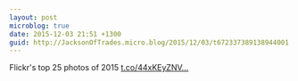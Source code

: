 ```yaml
---
layout: post
microblog: true
date: 2015-12-03 21:51 +1300
guid: http://JacksonOfTrades.micro.blog/2015/12/03/t672337389138944001.html
---
```

Flickr's top 25 photos of 2015 [t.co/44xKEyZNV...](https://t.co/44xKEyZNV8)
